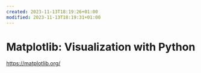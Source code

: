 ```yaml
---
created: 2023-11-13T18:19:26+01:00
modified: 2023-11-13T18:19:31+01:00
---
```


# Matplotlib: Visualization with Python

https://matplotlib.org/
